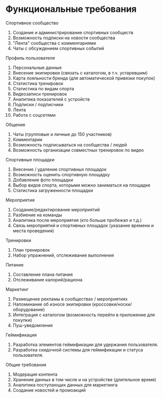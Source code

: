 # Функциональные требования

Спортивное сообщество
1) Создание и администрирование спортивных сообществ
2) Возможность подписки на новости сообщества
3) "Лента" сообщества с комментариями
4) Чаты с обсуждением спортивных событий

Профиль пользователя
1) Персональные данные
2) Внесение экипировки (связать с каталогом, в т.ч. устаревшим)
3) Карта лояльности бренда (для автоматической привязки покупок)
4) Статистика тренировок
5) Статистика по видам спорта
6) Видеозаписи тренировок
7) Аналитика показателей с устройств
8) Подписки / подписчики
9) Лента
10) Работа с соцсетями

Общение
1) Чаты (групповые и личные до 150 участников)
2) Комментарии
3) Возможность подписываться на сообщества / людей
4) Возможность организации совместных тренировок по видео

Спортивные площадки
1) Внесение / удаление спортивных площадок
2) Возможность оценить спортивную площадку
3) Добавление фото площадки
4) Выбор видов спорта, которыми можно заниматься на площадке
5) Статистика загруженности площадки

Мероприятия
1) Создание/редактирование мероприятий
2) Разбиение на команды
3) Аналитика после мероприятия (кто больше пробежал и т.д.)
4) Связь мероприятий и спортивных площадок (указание времени и места проведения)

Тренировки
1) План тренировок
2) Набор упражнений, отслеживание выполнения

Питание
1) Составление плана питания
2) Отслеживание калорий/рациона

Маркетинг
1) Размещение рекламы в сообществах / мероприятиях
2) Напоминание об износе экипировки (кроссовки/носки/оборудование)
3) Интеграция с каталогом (возможность перейти в приложение для покупки)
4) Пуш-уведомления

Геймификация
1) Разработка элементов геймификации для удержания пользователя.
2) Разработка скидочной системы для геймификации и статуса пользователя.


Общие требования
1) Модерация контента
2) Хранение данных в том числе и на устройстве (длительное время)
3) Аналитика поступающих данных для маркетинга
4) Создание новостей и промоакций